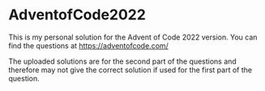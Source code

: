 # AdventofCode2022

This is my personal solution for the Advent of Code 2022 version.
You can find the questions at https://adventofcode.com/

The uploaded solutions are for the second part of the questions and therefore may not give the correct solution if used for the first part of the question.

